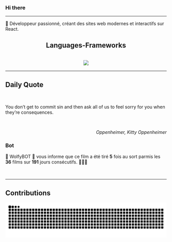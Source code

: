 ### Hi there
<hr/>
<p>
 🚀 Développeur passionné, créant des sites web modernes et interactifs sur React.
</p>
<h2 align="center">
 Languages-Frameworks
</h2>
<br/>
<div align="center">
 <a href="https://skillicons.dev">
  <img src="https://skillicons.dev/icons?i=react,nextjs,aws,docker,mongodb,python,express,django,html,css,tailwind,javascript,ts,nodejs,github"/>
 </a>
</div>
<hr/>
<div>
 <h2>
  Daily Quote
 </h2>
 <br/>
 <div>
  <p id="quote">
   You don’t get to commit sin and then ask all of us to feel sorry for you when they’re consequences.
  </p>
 </div>
 <br/>
 <div align="right">
  <p id="movie" style="text-align: right; font-style: italic;">
   Oppenheimer, Kitty Oppenheimer
  </p>
 </div>
 <div>
  <h3>
   Bot
  </h3>
  <p id="bot">
   🤖 WolfyBOT 🤖 vous informe que ce film a été tiré <b>5</b> fois au sort parmis les <b>36</b> films sur <b>191</b> jours consécutifs. 🎲🎲🎲
  </p>
 </div>
 <br/>
</div>
<hr/>
<div>
 <h2>
  Contributions
 </h2>
 <img alt="snake gif" src="https://github.com/Loupthevenin/Loupthevenin/blob/output/github-contribution-grid-snake-dark.svg"/>
</div>
